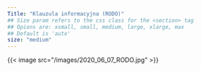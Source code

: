 ```yaml
---
Title: "Klauzula informacyjna (RODO)"
## Size param refers to the css class for the <section> tag
## Opions are: xsmall, small, medium, large, xlarge, max
## Default is 'auto'
size: "medium"
---
```


{{< image src="/images/2020_06_07_RODO.jpg" >}}
